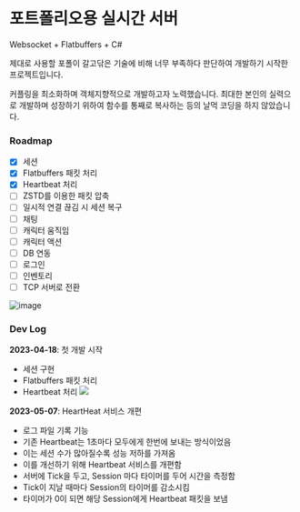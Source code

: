 # 포트폴리오용 실시간 서버

Websocket + Flatbuffers + C#

제대로 사용할 포폴이 갈고닦은 기술에 비해 너무 부족하다 판단하여 개발하기 시작한 프로젝트입니다.

커플링을 최소화하며 객체지향적으로 개발하고자 노력했습니다. 최대한 본인의 실력으로 개발하며 성장하기 위하여 함수를 통째로 복사하는 등의 날먹 코딩을 하지 않았습니다.

### Roadmap
- [x] 세션
- [x] Flatbuffers 패킷 처리
- [x] Heartbeat 처리
- [ ] ZSTD를 이용한 패킷 압축
- [ ] 일시적 연결 끊김 시 세션 복구
- [ ] 채팅
- [ ] 캐릭터 움직임
- [ ] 캐릭터 액션
- [ ] DB 연동
- [ ] 로그인
- [ ] 인벤토리
- [ ] TCP 서버로 전환

![image](https://user-images.githubusercontent.com/42506968/232533931-aa35818e-aef2-4c5d-9e7b-5ffd2dbeae54.png)

### Dev Log
**2023-04-18**: 첫 개발 시작
- 세션 구현
- Flatbuffers 패킷 처리
- Heartbeat 처리
![](https://i.imgur.com/nZK1G8W.gifv)

**2023-05-07**: HeartHeat 서비스 개편
- 로그 파일 기록 기능
- 기존 Heartbeat는 1초마다 모두에게 한번에 보내는 방식이었음
- 이는 세션 수가 많아질수록 성능 저하를 가져옴
- 이를 개선하기 위해 Heartbeat 서비스를 개편함
- 서버에 Tick을 두고, Session 마다 타이머를 두어 시간을 측정함
- Tick이 지날 때마다 Session의 타이머를 감소시킴
- 타이머가 0이 되면 해당 Session에게 Heartbeat 패킷을 보냄